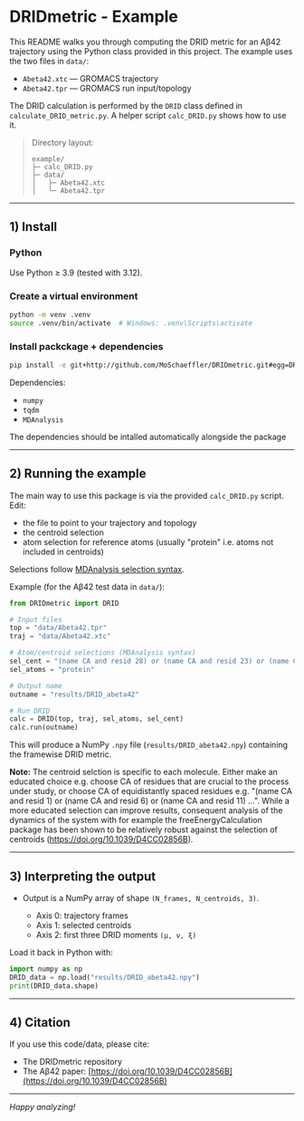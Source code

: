 # DRIDmetric - Example

This README walks you through computing the DRID metric for an Aβ42 trajectory using the Python class provided in this project. The example uses the two files in `data/`:

* `Abeta42.xtc` — GROMACS trajectory
* `Abeta42.tpr` — GROMACS run input/topology

The DRID calculation is performed by the `DRID` class defined in `calculate_DRID_metric.py`. A helper script `calc_DRID.py` shows how to use it.

> Directory layout:
>
> ```text
> example/
> ├─ calc_DRID.py
> ├─ data/
> │   ├─ Abeta42.xtc
> │   └─ Abeta42.tpr
> ```

---

## 1) Install

### Python

Use Python ≥ 3.9 (tested with 3.12).

### Create a virtual environment

```bash
python -m venv .venv
source .venv/bin/activate  # Windows: .venv\Scripts\activate
```

### Install packckage + dependencies

```bash
pip install -e git+http://github.com/MoSchaeffler/DRIDmetric.git#egg=DRIDmetric
```

Dependencies:

* `numpy`
* `tqdm`
* `MDAnalysis`

The dependencies should be intalled automatically alongside the package

---

## 2) Running the example

The main way to use this package is via the provided `calc_DRID.py` script. 
Edit: 
- the file to point to your trajectory and topology 
- the centroid selection
- atom selection for reference atoms (usually "protein" i.e. atoms not included in centroids) 

Selections follow [MDAnalysis selection syntax](https://userguide.mdanalysis.org/stable/selections.html).

Example (for the Aβ42 test data in `data/`):

```python
from DRIDmetric import DRID

# Input files
top = "data/Abeta42.tpr"
traj = "data/Abeta42.xtc"

# Atom/centroid selections (MDAnalysis syntax)
sel_cent = "(name CA and resid 28) or (name CA and resid 23) or (name CA and resid 1) or (name CA and resid 42) or (name CA and resid 19) or (name CA and resid 34)"
sel_atoms = "protein"

# Output name
outname = "results/DRID_abeta42"

# Run DRID
calc = DRID(top, traj, sel_atoms, sel_cent)
calc.run(outname)
```

This will produce a NumPy `.npy` file (`results/DRID_abeta42.npy`) containing the framewise DRID metric.

**Note:**
The centroid selction is specific to each molecule. Either make an educated choice e.g. choose CA of residues that are crucial to the process under study, or choose CA of equidistantly spaced residues e.g.  "(name CA and resid 1) or (name CA and resid 6) or (name CA and resid 11) ...". While a more educated selection can improve results, consequent analysis of the dynamics of the system with for example the freeEnergyCalculation package has been shown to be relatively robust against the selection of centroids (https://doi.org/10.1039/D4CC02856B).

---

## 3) Interpreting the output

* Output is a NumPy array of shape `(N_frames, N_centroids, 3)`.

  * Axis 0: trajectory frames
  * Axis 1: selected centroids
  * Axis 2: first three DRID moments `(μ, ν, ξ)`

Load it back in Python with:

```python
import numpy as np
DRID_data = np.load("results/DRID_abeta42.npy")
print(DRID_data.shape)
```

---

## 4) Citation

If you use this code/data, please cite:

* The DRIDmetric repository
* The Aβ42 paper: [https://doi.org/10.1039/D4CC02856B](https://doi.org/10.1039/D4CC02856B)

---

*Happy analyzing!*

